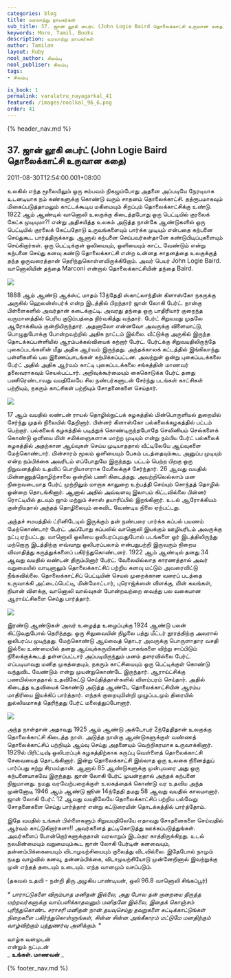 ```yaml
---
categories: blog
title: வரலாற்று நாயகர்கள்
sub_title: 37. ஜான் லூகி பைர்ட் (John Logie Baird தொலைக்காட்சி உருவான கதை)
keywords: More, Tamil, Books
description: வரலாற்று நாயகர்கள்
author: Tamilan
layout: Ruby
nool_author: சிலம்பு
nool_publiser: சிலம்பு
tags:
- சிலம்பு

is_book: 1
permalink: varalatru_nayagarkal_41
featured: /images/noolkal_96_6.png
order: 41
---
```

{% header_nav.md %}

## 37. ஜான் லூகி பைர்ட் (John Logie Baird தொலைக்காட்சி உருவான கதை)

2011-08-30T12:54:00.001+08:00

உலகில் எந்த மூலையிலும் ஒரு சம்பவம் நிகழும்போது அதனை அப்படியே நேரடியாக உடனடியாக நம் கண்களுக்கு கொண்டு வரும் சாதனம் தொலைக்காட்சி. தத்ரூபமாகவும் மிகைப்படுத்தாமலும் காட்டக்கூடிய மகிமையும் சிறப்பும் தொலைக்காட்சிக்கு உண்டு. 1922 ஆம் ஆண்டில் வானொலி உலகுக்கு கிடைத்தபோது ஒரு பெட்டியில் குரலைக் கேட்க முடியுமா?! என்று அதிசயித்த உலகம் அடுத்த நான்கே ஆண்டுகளில் ஒரு பெட்டியில் குரலைக் கேட்பதோடு உருவங்களையும் பார்க்க முடியும் என்பதை கற்பனை செய்துகூட பார்த்திருக்காது. ஆனால் கற்பனை செய்பவர்கள்தானே கண்டுபிடிப்புகளையும் செய்கிறார்கள். ஒரு பெட்டிக்குள் ஒலியையும், ஒளியையும் காட்ட வேண்டும் என்று கற்பனை செய்து கனவு கண்டு தொலைக்காட்சி என்ற உன்னத சாதனத்தை உலகுக்குத் தந்த ஒருவரைத்தான் தெரிந்துகொள்ளவிருக்கிறோம். அவர் பெயர் John Logie Baird. வானொலியின் தந்தை Marconi என்றால் தொலைக்காட்சியின் தந்தை Baird.

![](http://2.bp.blogspot.com/-O-EBdZVDyHg/TlxWxcAX8UI/AAAAAAAAA04/9SEneKZJrPI/s320/john_logie_baird_suit_and_tie.jpg)

1888 ஆம் ஆண்டு ஆக்ஸ்ட் மாதம் 13ந்தேதி ஸ்காட்லாந்தின் கிளாஸ்கோ நகருக்கு அருகில் ஹெலன்ஸ்பர்க் என்ற இடத்தில் பிறந்தார் ஜான் லோகி பேர்ட். நான்கு பிள்ளைகளில் அவர்தான் கடைக்குட்டி. அவரது தந்தை ஒரு பாதிரியார் குறைந்த வருமானத்தில் பெரிய குடும்பத்தை நிர்வகித்து வந்தார். பேர்ட் சிறுவயது முதலே ஆரோக்கியம் குன்றியிருந்தார். அதனாலோ என்னவோ அவருக்கு விளையாட்டு, பொழுதுபோக்கு போன்றவற்றில் அதிக நாட்டம் இல்லை. வீட்டுக்கு அருகில் இருந்த தொடக்கப்பள்ளியில் ஆரம்பக்கல்வியைக் கற்றார் பேர்ட். பேர்ட்க்கு சிறுவயதிலிருந்தே புகைப்படங்களின் மீது அதிக ஆர்வம் இருந்தது. அந்தக்காலக் கட்டத்தில் இங்கிலாந்து பள்ளிகளில் பல இணைப்பாடங்கள் கற்பிக்கப்பட்டன. அவற்றுள் ஒன்று புகைப்படக்கலை பேர்ட் அதில் அதிக ஆர்வம் காட்டி புகைப்படக்கலை சங்கத்தின் மாணவர் தலைவராகவும் செயல்பட்டார். அறிவுக்கூர்மையும் கைகொடுக்க பேர்ட் தனது பணிரெண்டாவது வயதிலேயே சில நண்பர்களுடன் சேர்ந்து படங்கள் காட்சிகள் பற்றியும், நகரும் காட்சிகள் பற்றியும் சோதனைகளை செய்தார்.

![](http://4.bp.blogspot.com/-T7fOh6xePSs/TlxW9IBoIII/AAAAAAAAA08/PcEdlFj_Gxk/s320/Frith.jpg)

17 ஆம் வயதில் லண்டன் ராயல் தொழில்நுட்பக் கழகத்தில் மின்பொருளியல் துறையில் சேர்ந்து முதல் நிலையில் தேறினார். பின்னர் கிளாஸ்கோ பல்கலைக்கழகத்தில் பட்டம் பெற்றார். பல்கலைக் கழகத்தில் படித்துக் கொண்டிருந்தபோதே செலினியம் செல்களைக் கொண்டு ஒளியை மின் சமிக்ஞைகளாக மாற்ற முடியும் என்று நம்பிய பேர்ட் பல்கலைக் கழகத்தில் அதற்கான ஆய்வுகள் செய்ய முடியாததால் வீட்டிலேயே ஆய்வுகளை மேற்கொண்டார். மின்சாரம் மூலம் ஒளியையும் பேசும் படத்தையும்கூட அனுப்ப முடியும் என்ற நம்பிக்கை அவரிடம் எப்போதுமே இருந்தது. பட்டம் பெற்ற பிறகு ஒரு நிறுவனத்தில் உதவிப் பொறியாளராக வேலைக்குச் சேர்ந்தார். 26 ஆவது வயதில் மின்னணுத்தொழிற்சாலை ஒன்றில் பணி கிடைத்தது. அவற்றிலெல்லாம் மன நிறைவடையாத பேர்ட் முற்றிலும் மாறாக காலுறை உற்பத்தி செய்யும் சொந்தத் தொழில் ஒன்றை தொடங்கினார். ஆனால் அதில் அவ்வளவு இலாபம் கிட்டவில்லை பின்னர் ரொட்டியில் தடவும் ஜாம் மற்றும் ச்சாஸ் தயாரிப்பில் இறங்கினார். உடல் ஆரோக்கியம் குன்றியதால் அந்தத் தொழிலையும் கைவிட வேண்டிய நிலை ஏற்பட்டது.

அந்தச் சமயத்தில் ட்ரினிடேடில் இருக்கும் தன் நண்பரை பார்க்க கப்பல் பயணம் மேற்கொண்டார் பேர்ட். அப்போது கப்பலில் வானொலி இயக்கும் ஊழியரிடம் அவருக்கு நட்பு ஏற்பட்டது. வானொலி ஒலியை ஒலிபரப்புவதுபோல் படங்களை ஓர் இடத்திலிருந்து மற்றொரு இடத்திற்கு எவ்வாறு ஒலிபரப்பலாம் என்பதுபற்றி இருவரும் நிறைய விவாதித்து கருத்துக்களைப் பகிர்ந்துகொண்டனர். 1922 ஆம் ஆண்டில் தனது 34 ஆவது வயதில் லண்டன் திரும்பினார் பேர்ட். வேலையில்லாத காரணத்தால் அவர் வறுமையில் வாடினாலும் தொலைக்காட்சிப் பற்றிய கனவு மட்டும் அவரைவிட்டு நீங்கவில்லை. தொலைக்காட்சிப் பெட்டியின் செயல் முறைக்கான வரைப் படத்தை உருவாக்கி அட்டைப்பெட்டி, மின்மோட்டார், புரொஜ்க்ஸன் விளக்கு, மின் கலங்கள், நியான் விளக்கு, வானொலி வால்வுகள் போன்றவற்றை வைத்து பல வகையான ஆராய்ட்சிகளை செய்து பார்த்தார்.

![](http://2.bp.blogspot.com/-qMUom8Z97qk/TlxXFvvWAZI/AAAAAAAAA1A/506D7bImx6U/s320/Sydenham.jpg)

இரண்டு ஆண்டுகள் அவர் உழைத்த உழைப்புக்கு 1924 ஆண்டு பலன் கிட்டுவதுபோல் தெரிந்தது. ஒரு சிலுவையின் நிழலை பத்து மீட்டர் தூரத்திற்கு அவரால் ஒலிபரப்ப முடிந்தது. மேற்கொண்டு ஆய்வைத் தொடர அவருக்கு பொருளாதார வசதி இல்லை உண்மையில் தனது ஆய்வுக்கருவிகளின் பாகங்களை விற்று சாப்பிடும் நிலைக்குக்கூடத் தள்ளப்பட்டார் அப்படியிருந்தும் மனம் தளரவில்லை பேர்ட். எப்படியாவது மனித முகத்தையும், நகரும் காட்சியையும் ஒரு பெட்டிக்குள் கொண்டு வந்துவிட வேண்டும் என்று முயன்றுகொண்டே இருந்தார். ஆராய்ட்சிக்கு பணமில்லாததால் உதவிகேட்டு செய்தித்தாள்களில் விளம்பரம் செய்தார். அதில் கிடைத்த உதவியைக் கொண்டு அடுத்த ஆண்டே தொலைக்காட்சியின் ஆரம்ப மாதிரியை இயக்கிப் பார்த்தார். எந்தக் குறையுமின்றி முழுப்படமும் திரையில் துல்லியமாகத் தெரிந்தது பேர்ட் மலைத்துப்போனார்.

![](http://3.bp.blogspot.com/-ymQJSkKl60Q/TlxYTYdxsXI/AAAAAAAAA1E/Eb52TR_WSAw/s1600/bairdjohnl.jpg)

அந்த நாள்தான் அதாவது 1925 ஆம் ஆண்டு அக்டோபர் 2ந்தேதிதான் உலகுக்கு தொலைக்காட்சி கிடைத்த நாள். அடுத்த நான்கு ஆண்டுகளுக்குள் வண்ணத் தொலைக்காட்சிப் பற்றியும் ஆய்வு செய்து அதனையும் வெற்றிகரமாக உருவாக்கினார். 1929ல் பிரிட்டிஷ் ஒலிபரப்புக் கழகத்திற்காக கருப்பு வெள்ளைத் தொலைக்காட்சி சேவையைத் தொடங்கினார். இன்று தொலைக்காட்சி இல்லாத ஒரு உலகை நினைத்துப் பார்ப்பது சற்று சிரமம்தான். ஆனால் 85 ஆண்டுகளுக்கு முன்புவரை அது ஒரு கற்பனையாகவே இருந்தது. ஜான் லோகி பேர்ட் முயன்றதால் அந்தக் கற்பனை நிஜமானது. நமது வரவேற்பறைக்குள் உலகத்தைக் கொண்டு வர உதவிய அந்த முன்னோடி 1946 ஆம் ஆண்டு ஜூன் 14ந்தேதி தமது 58 ஆவது வயதில் காலமானார். ஜான் லோகி பேர்ட் 12 ஆவது வயதிலேயே தொலைக்காட்சிப் பற்றிய பல்வேறு சோதனைகளை செய்து பார்த்தார் என்று கட்டுரையின் தொடக்கத்தில் பார்த்தோம்.

இதே வயதில் உங்கள் பிள்ளைகளும் சிறுவயதிலேயே எதாவது சோதனைகளை செய்வதில் ஆர்வம் காட்டுகிறார்களா!! அவர்களைத் தட்டிகொடுத்து ஊக்கப்படுத்துங்கள். அவர்களைப் போன்றொர்களுக்குதான் வரலாறும் இடம்தர காத்திருக்கிறது. உடல் நலமின்மையும் வறுமையும்கூட ஜான் லோகி பேர்டின் கனவையும், தன்னம்பிக்கையையும் விடாமுயற்சியையும் குலைத்து விடவில்லை. இதேபோல் நாமும் நமது வாழ்வில் கனவு, தன்னம்பிக்கை, விடாமுயற்சியோடு முன்னேறினால் இவற்றுக்கு முன் எந்தத் தடையும் உடையும். எந்த வானமும் வசப்படும்.

(தகவல் உதவி - நன்றி திரு.அழகிய பாண்டியன், ஒலி 96.8 வானொலி சிங்கப்பூர்)

_* _பாராட்டுகளை விரும்பாத மனிதன் இல்லை, அது போல தன் குறையை திருத்த மற்றவர்களுக்கு வாய்பளிக்காதவனும் மனிதனே இல்லை, இதைக் கொஞ்சம் புரிந்துகொண்ட சராசரி மனிதன் நான்.தயவுசெய்து தவறுகளை சுட்டிக்காட்டுங்கள் நிறைகளை பகிர்ந்துகொள்ளுங்கள், சின்ன சின்ன அங்கீகாரம் மட்டுமே மனதிற்கும் வாழ்விற்கும் புத்துணர்வு அளிக்கும்.__ *

வாழ்க வளமுடன்  
என்றும் நட்புடன்  
_ **உங்கள். மாணவன்** _

{% footer_nav.md %}